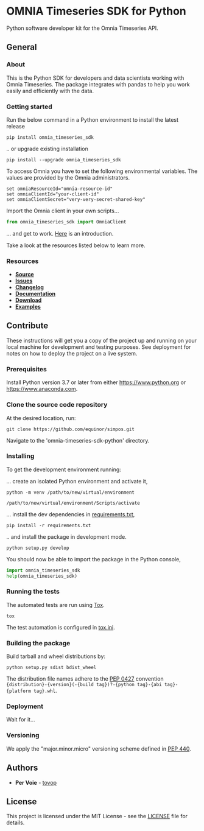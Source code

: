 # OMNIA Timeseries SDK for Python

Python software developer kit for the Omnia Timeseries API.

## General

### About

This is the Python SDK for developers and data scientists working with Omnia Timeseries. The package integrates with 
pandas to help you work easily and efficiently with the data.     

### Getting started

Run the below command in a Python environment to install the latest release

```console
pip install omnia_timeseries_sdk
```

.. or upgrade existing installation

```console
pip install --upgrade omnia_timeseries_sdk
```

To access Omnia you have to set the following environmental variables. The values are provided by the Omnia administrators.
```console
set omniaResourceId="omnia-resource-id"
set omniaClientId="your-client-id"
set omniaClientSecret="very-very-secret-shared-key"
```

Import the Omnia client in your own scripts...

```python
from omnia_timeseries_sdk import OmniaClient
```

... and get to work. [Here](https://github.com/equinor/simpos/blob/master/omnia-timeseries-sdk-python/examples/introduction.ipynb) 
is an introduction. 

Take a look at the resources listed below to learn more.

### Resources

* [**Source**](https://github.com/equinor/simpos/omnia-timeseries-sdk-python)
* [**Issues**](https://github.com/equinor/simpos/issues)
* [**Changelog**](https://github.com/equinor/simpos/releases)
* [**Documentation**](https://github.com/equinor/simpos/omnia-timeseries-sdk-python/blob/master/README.md)
* [**Download**]()
* [**Examples**](https://github.com/equinor/simpos/tree/master/omnia-timeseries-sdk-python/examples)

## Contribute

These instructions will get you a copy of the project up and running on your local machine for development and testing
purposes. See deployment for notes on how to deploy the project on a live system.

### Prerequisites

Install Python version 3.7 or later from either https://www.python.org or https://www.anaconda.com.

### Clone the source code repository

At the desired location, run:

```git clone https://github.com/equinor/simpos.git```

Navigate to the 'omnia-timeseries-sdk-python' directory.

### Installing

To get the development environment running:

... create an isolated Python environment and activate it,

```console
python -m venv /path/to/new/virtual/environment

/path/to/new/virtual/environment/Scripts/activate
```

... install the dev dependencies in [requirements.txt](requirements.txt),

```console
pip install -r requirements.txt
```

.. and install the package in development mode.

```console
python setup.py develop
```

You should now be able to import the package in the Python console,

```python
import omnia_timeseries_sdk
help(omnia_timeseries_sdk)
```

### Running the tests

The automated tests are run using [Tox](https://tox.readthedocs.io/en/latest/).

```console
tox
```

The test automation is configured in [tox.ini](tox.ini).

### Building the package

Build tarball and wheel distributions by:

```console
python setup.py sdist bdist_wheel
```

The distribution file names adhere to the [PEP 0427](https://www.python.org/dev/peps/pep-0427/#file-name-convention)
convention `{distribution}-{version}(-{build tag})?-{python tag}-{abi tag}-{platform tag}.whl`.

<!---
### Building the documentation

The html documentation is build using [Sphinx](http://www.sphinx-doc.org/en/master)

```console
sphinx-build -b html docs\source docs\_build
```
--->

### Deployment
Wait for it...
<!---
Packaging, unit testing and deployment to [Packagr](https://app.packagr.app) is automated using
[Travis-CI](https://travis-ci.com).
--->
### Versioning

We apply the "major.minor.micro" versioning scheme defined in [PEP 440](https://www.python.org/dev/peps/pep-0440/).

<!---
We cut a new version by applying a Git tag like `3.0.1` at the desired commit and then
[setuptools_scm](https://github.com/pypa/setuptools_scm/#setup-py-usage) takes care of the rest. For the versions
available, see the [tags on this repository](https://github.com/equinor/simpos/tags).
--->

## Authors

* **Per Voie** - [tovop](https://github.com/tovop)

## License

This project is licensed under the MIT License - see the [LICENSE](LICENSE) file for details.